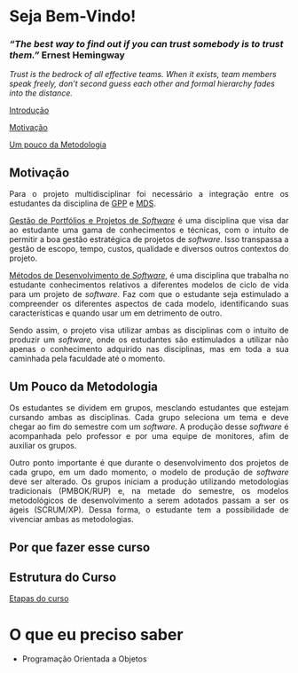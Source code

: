 # Seja Bem-Vindo!

###  _“The best way to find out if you can trust somebody is to trust them.”_ Ernest Hemingway

 _Trust is the bedrock of all effective teams. When it exists, team members speak freely, don’t second guess each other and formal hierarchy fades into the distance._

[ Introdução](#introdução)

[ Motivação](#motivação)

[ Um pouco da Metodologia](#um-pouco-da-metodologia)



## Motivação
<p align = "justify" >Para o projeto multidisciplinar foi necessário a integração entre os estudantes da disciplina de <a href="https://github.com/fga-gpp-mds/00-Disciplina/wiki/Gest%C3%A3o-de-Portf%C3%B3lios-e-Projetos-de-Software">GPP</a> e <a href="https://github.com/fga-gpp-mds/00-Disciplina/wiki/M%C3%A9todos-de-Desenvolvimento-de-Software">MDS</a>.</p>

<p align = "justify"> <a href="https://github.com/fga-gpp-mds/00-Disciplina/wiki/Gest%C3%A3o-de-Portf%C3%B3lios-e-Projetos-de-Software">Gestão de Portfólios e Projetos de <i>Software</i></a> é uma disciplina que visa dar ao estudante uma gama de conhecimentos e técnicas, com o intuito de permitir a boa gestão estratégica de projetos de <i>software</i>. Isso transpassa a gestão de escopo, tempo, custos, qualidade e diversos outros contextos do projeto.</p>

<p align = "justify" ><a href="https://github.com/fga-gpp-mds/00-Disciplina/wiki/M%C3%A9todos-de-Desenvolvimento-de-Software">Métodos de Desenvolvimento de <i>Software</i></a>, é uma disciplina que trabalha no estudante conhecimentos relativos a diferentes modelos de ciclo de vida para um projeto de <i>software</i>. Faz com que o estudante seja estimulado a compreender os diferentes aspectos de cada modelo, identificando suas características e quando usar um em detrimento de outro.</p>

<p align = "justify" >Sendo assim, o projeto visa utilizar ambas as disciplinas com o intuito de produzir um <i>software</i>, onde os estudantes são estimulados a utilizar não apenas o conhecimento adquirido nas disciplinas, mas em toda a sua caminhada pela faculdade até o momento.</p> 

## Um Pouco da Metodologia
<p align = "justify" >Os estudantes se dividem em grupos, mesclando estudantes que estejam cursando ambas as disciplinas. Cada grupo seleciona um tema e deve chegar ao fim do semestre com um <i>software</i>. A produção desse <i>software</i> é acompanhada pelo professor e por uma equipe de monitores, afim de auxiliar os grupos.</p>

<p align = "justify" >Outro ponto importante é que durante o desenvolvimento dos projetos de cada grupo, em um dado momento, o modelo de produção de <i>software</i> deve ser alterado. Os grupos iniciam a produção utilizando metodologias tradicionais (PMBOK/RUP) e, na metade do semestre, os modelos metodológicos de desenvolvimento a serem adotados passam a ser os ágeis (SCRUM/XP). Dessa forma, o estudante tem a possibilidade de vivenciar ambas as metodologias.</p>

## Por que fazer esse curso

## Estrutura do Curso
[Etapas do curso](https://github.com/fga-gpp-mds/00-Disciplina/wiki/plano-ensino)

# O que eu preciso saber
 * Programação Orientada a Objetos

[fga]: https://fga.unb.br/
[carla]: https://fga.unb.br/carla.rocha
[hilmer]: https://fga.unb.br/hilmer.neri
[gpp]: https://github.com/fga-gpp-mds/00-Disciplina/wiki/Gest%C3%A3o-de-Portf%C3%B3lios-e-Projetos-de-Software
[mds]: https://github.com/fga-gpp-mds/00-Disciplina/wiki/M%C3%A9todos-de-Desenvolvimento-de-Software
